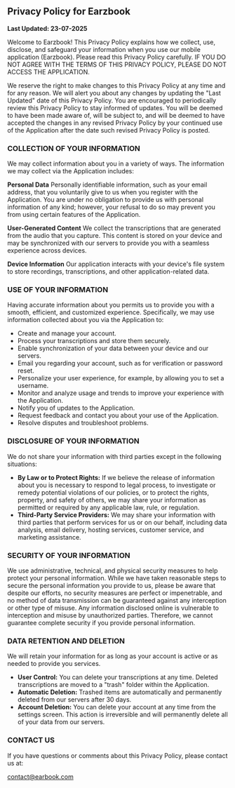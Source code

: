 ## Privacy Policy for Earzbook

**Last Updated: 23-07-2025**

Welcome to Earzbook! This Privacy Policy explains how we collect, use, disclose, and safeguard your information when you use our mobile application (Earzbook). Please read this Privacy Policy carefully. IF YOU DO NOT AGREE WITH THE TERMS OF THIS PRIVACY POLICY, PLEASE DO NOT ACCESS THE APPLICATION.

We reserve the right to make changes to this Privacy Policy at any time and for any reason. We will alert you about any changes by updating the "Last Updated" date of this Privacy Policy. You are encouraged to periodically review this Privacy Policy to stay informed of updates. You will be deemed to have been made aware of, will be subject to, and will be deemed to have accepted the changes in any revised Privacy Policy by your continued use of the Application after the date such revised Privacy Policy is posted.

### COLLECTION OF YOUR INFORMATION

We may collect information about you in a variety of ways. The information we may collect via the Application includes:

**Personal Data**
Personally identifiable information, such as your email address, that you voluntarily give to us when you register with the Application. You are under no obligation to provide us with personal information of any kind; however, your refusal to do so may prevent you from using certain features of the Application.

**User-Generated Content**
We collect the transcriptions that are generated from the audio that you capture. This content is stored on your device and may be synchronized with our servers to provide you with a seamless experience across devices.

**Device Information**
Our application interacts with your device's file system to store recordings, transcriptions, and other application-related data.

### USE OF YOUR INFORMATION

Having accurate information about you permits us to provide you with a smooth, efficient, and customized experience. Specifically, we may use information collected about you via the Application to:

- Create and manage your account.
- Process your transcriptions and store them securely.
- Enable synchronization of your data between your device and our servers.
- Email you regarding your account, such as for verification or password reset.
- Personalize your user experience, for example, by allowing you to set a username.
- Monitor and analyze usage and trends to improve your experience with the Application.
- Notify you of updates to the Application.
- Request feedback and contact you about your use of the Application.
- Resolve disputes and troubleshoot problems.

### DISCLOSURE OF YOUR INFORMATION

We do not share your information with third parties except in the following situations:

- **By Law or to Protect Rights:** If we believe the release of information about you is necessary to respond to legal process, to investigate or remedy potential violations of our policies, or to protect the rights, property, and safety of others, we may share your information as permitted or required by any applicable law, rule, or regulation.
- **Third-Party Service Providers:** We may share your information with third parties that perform services for us or on our behalf, including data analysis, email delivery, hosting services, customer service, and marketing assistance.

### SECURITY OF YOUR INFORMATION

We use administrative, technical, and physical security measures to help protect your personal information. While we have taken reasonable steps to secure the personal information you provide to us, please be aware that despite our efforts, no security measures are perfect or impenetrable, and no method of data transmission can be guaranteed against any interception or other type of misuse. Any information disclosed online is vulnerable to interception and misuse by unauthorized parties. Therefore, we cannot guarantee complete security if you provide personal information.

### DATA RETENTION AND DELETION

We will retain your information for as long as your account is active or as needed to provide you services.

- **User Control:** You can delete your transcriptions at any time. Deleted transcriptions are moved to a "trash" folder within the Application.
- **Automatic Deletion:** Trashed items are automatically and permanently deleted from our servers after 30 days.
- **Account Deletion:** You can delete your account at any time from the settings screen. This action is irreversible and will permanently delete all of your data from our servers.

### CONTACT US

If you have questions or comments about this Privacy Policy, please contact us at:

contact@earbook.com

